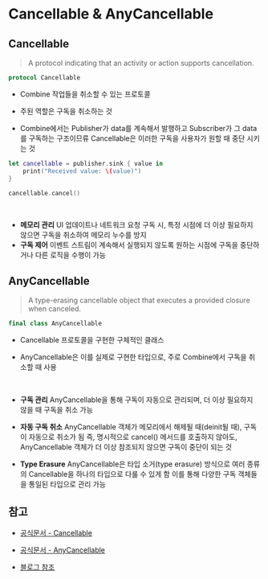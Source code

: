 # Cancellable & AnyCancellable

## Cancellable

> A protocol indicating that an activity or action supports cancellation.

```swift
protocol Cancellable
```

- Combine 작업들을 취소할 수 있는 프로토콜
  <br/>

- 주된 역할은 구독을 취소하는 것
  <br/>

- Combine에서는 Publisher가 data를 계속해서 발행하고 Subscriber가 그 data를 구독하는 구조이므류 Cancellable은 이러한 구독을 사용자가 원할 때 중단 시키는 것
  <br/>

```swift
let cancellable = publisher.sink { value in
    print("Received value: \(value)")
}

cancellable.cancel()
```

<br/>

- **메모리 관리**
  UI 업데이트나 네트워크 요청 구독 시, 특정 시점에 더 이상 필요하지 않으면 구독을 취소하여 메모리 누수를 방지
- **구독 제어**
  이벤트 스트림이 계속해서 실행되지 않도록 원하는 시점에 구독을 중단하거나 다른 로직을 수행이 가능

## AnyCancellable

> A type-erasing cancellable object that executes a provided closure when canceled.

```swift
final class AnyCancellable
```

- Cancellable 프로토콜을 구현한 구체적인 클래스
  <br/>

- AnyCancellable은 이를 실제로 구현한 타입으로, 주로 Combine에서 구독을 취소할 때 사용

<br/>

- **구독 관리**
  AnyCancellable을 통해 구독이 자동으로 관리되며, 더 이상 필요하지 않을 때 구독을 취소 가능
  <br/>

- **자동 구독 취소**
  AnyCancellable 객체가 메모리에서 해제될 때(deinit될 때), 구독이 자동으로 취소가 됨
  즉, 명시적으로 cancel() 메서드를 호출하지 않아도, AnyCancellable 객체가 더 이상 참조되지 않으면 구독이 중단이 되는 것
  <br/>

- **Type Erasure**
  AnyCancellable은 타입 소거(type erasure) 방식으로 여러 종류의 Cancellable을 하나의 타입으로 다룰 수 있게 함
  이를 통해 다양한 구독 객체들을 통일된 타입으로 관리 가능

## 참고

- [공식문서 - Cancellable](https://developer.apple.com/documentation/combine/cancellable)

- [공식문서 - AnyCancellable](https://developer.apple.com/documentation/combine/anycancellable)

- [블로그 참조](https://ios-development.tistory.com/1116)
